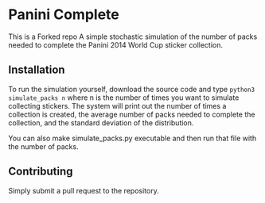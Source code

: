# Panini Complete
This is a Forked repo
A simple stochastic simulation of the number of packs needed to complete the Panini 2014 World Cup sticker collection.

## Installation
To run the simulation yourself, download the source code and type ``python3 simulate_packs n`` where n is the number of
times you want to simulate collecting stickers.  The system will print out the number of times a collection is created,
the average number of packs needed to complete the collection, and the standard deviation of the distribution.

You can also make simulate_packs.py executable and then run that file with the number of packs.

## Contributing
Simply submit a pull request to the repository.
